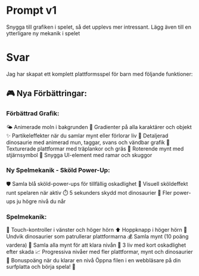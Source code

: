 # Prompt v1
Snygga till grafiken i spelet, så det upplevs mer intressant. Lägg även till en ytterligare ny mekanik i spelet

# Svar
Jag har skapat ett komplett plattformsspel för barn med följande funktioner:
## 🎮 Nya Förbättringar:
### Förbättrad Grafik:
🌤️ Animerade moln i bakgrunden
🌈 Gradienter på alla karaktärer och objekt
✨ Partikeleffekter när du samlar mynt eller förlorar liv
🦖 Detaljerad dinosaurie med animerad mun, taggar, svans och vändbar grafik
🎨 Texturerade plattformar med träplankor och gräs
💫 Roterende mynt med stjärnsymbol
🎯 Snygga UI-element med ramar och skuggor
### Ny Spelmekanik - Sköld Power-Up:
🛡️ Samla blå sköld-power-ups för tillfällig oskadlighet
💙 Visuell sköldeffekt runt spelaren när aktiv
⏱️ 5 sekunders skydd mot dinosaurier
🌟 Fler power-ups ju högre nivå du når
### Spelmekanik:
🏃 Touch-kontroller i vänster och höger hörn
⬆️ Hoppknapp i höger hörn
🦖 Undvik dinosaurier som patrullerar plattformarna
💰 Samla mynt (10 poäng vardera)
🎯 Samla alla mynt för att klara nivån
💝 3 liv med kort oskadlighet efter skada
📈 Progressiva nivåer med fler plattformar, mynt och dinosaurier
🎁 Bonuspoäng när du klarar en nivå
Öppna filen i en webbläsare på din surfplatta och börja spela! 🎉